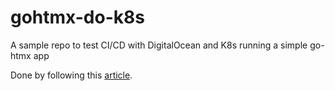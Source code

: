 # gohtmx-do-k8s

A sample repo to test CI/CD with DigitalOcean and K8s running a simple go-htmx app

Done by following this [article](https://docs.digitalocean.com/products/kubernetes/how-to/deploy-using-github-actions/).